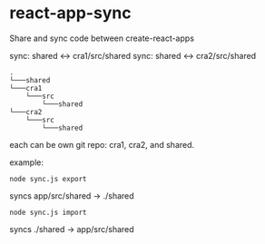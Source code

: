 # react-app-sync
Share and sync code between create-react-apps

sync: shared <-> cra1/src/shared
sync: shared <-> cra2/src/shared

```
.
└───shared
└───cra1
    └───src
        └───shared
└───cra2
    └───src
        └───shared
```

each can be own git repo: cra1, cra2, and shared.

example:
```
node sync.js export
```
syncs app/src/shared -> ./shared
```
node sync.js import
```
syncs ./shared -> app/src/shared
